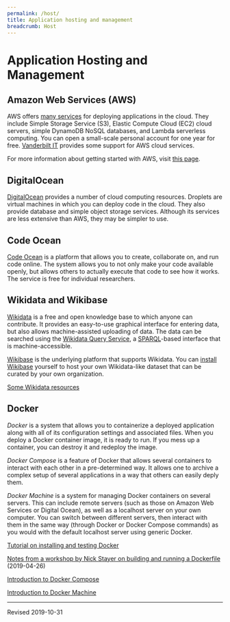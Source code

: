 ```yaml
---
permalink: /host/
title: Application hosting and management
breadcrumb: Host
---
```


# Application Hosting and Management

## Amazon Web Services (AWS)

AWS offers [many services](https://aws.amazon.com/) for deploying applications in the cloud.  They include Simple Storage Service (S3), Elastic Compute Cloud (EC2) cloud servers, simple DynamoDB NoSQL databases, and Lambda serverless computing. You can open a small-scale personal account for one year for free.  [Vanderbilt IT](https://it.vanderbilt.edu/services/catalog/) provides some support for AWS cloud services.  

For more information about getting started with AWS, visit [this page](aws/).

## DigitalOcean

[DigitalOcean](https://www.digitalocean.com/) provides a number of cloud computing resources. Droplets are virtual machines in which you can deploy code in the cloud.  They also provide database and simple object storage services.  Although its services are less extensive than AWS, they may be simpler to use.

## Code Ocean

[Code Ocean](https://codeocean.com/) is a platform that allows you to create, collaborate on, and run code online.  The system allows you to not only make your code available openly, but allows others to actually execute that code to see how it works.  The service is free for individual researchers.

## Wikidata and Wikibase

[Wikidata](https://www.wikidata.org/) is a free and open knowledge base to which anyone can contribute.  It provides an easy-to-use graphical interface for entering data, but also allows machine-assisted uploading of data.  The data can be searched using the [Wikidata Query Service](https://query.wikidata.org/), a [SPARQL](https://heardlibrary.github.io/digital-scholarship/lod/sparql/)-based interface that is machine-accessible.  

[Wikibase](https://www.mediawiki.org/wiki/Wikibase) is the underlying platform that supports Wikidata. You can [install Wikibase](https://heardlibrary.github.io/digital-scholarship/lod/install/#using-docker-compose-to-create-an-instance-of-wikibase-on-your-local-computer) yourself to host your own Wikidata-like dataset that can be curated by your own organization.

[Some Wikidata resources](wikidata/) 

## Docker

*Docker* is a system that allows you to containerize a deployed application along with all of its configuration settings and associated files.  When you deploy a Docker container image, it is ready to run.  If you mess up a container, you can destroy it and redeploy the image. 

*Docker Compose* is a feature of Docker that allows several containers to interact with each other in a pre-determined way.  It allows one to archive a complex setup of several applications in a way that others can easily deply them.

*Docker Machine* is a system for managing Docker containers on several servers.  This can include remote servers (such as those on Amazon Web Services or Digital Ocean), as well as a localhost server on your own computer.  You can switch between different servers, then interact with them in the same way (through Docker or Docker Compose commands) as you would with the default localhost server using generic Docker.

[Tutorial on installing and testing Docker](docker/)

[Notes from a workshop by Nick Stayer on building and running a Dockerfile](http://nickstrayer.me/docker_for_biostatisticians/) (2019-04-26)

[Introduction to Docker Compose](dockercompose/)

[Introduction to Docker Machine](dockermachine/)

----
Revised 2019-10-31

